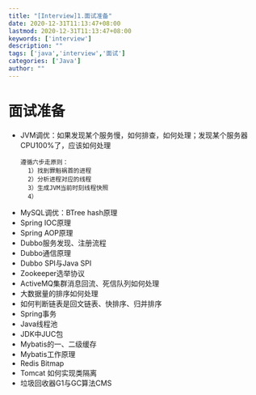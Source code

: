 ```yaml
---
title: "[Interview]1.面试准备"
date: 2020-12-31T11:13:47+08:00
lastmod: 2020-12-31T11:13:47+08:00
keywords: ['interview']
description: ""
tags: ['java','interview','面试']
categories: ['Java']
author: ""
---
```

# 面试准备
+ JVM调优：如果发现某个服务慢，如何排查，如何处理；发现某个服务器CPU100%了，应该如何处理
  ```shell
  遵循六步走原则：
    1）找到罪魁祸首的进程
    2）分析进程对应的线程
    3）生成JVM当前时刻线程快照
    4）
  ```
+ MySQL调优：BTree hash原理
+ Spring IOC原理
+ Spring AOP原理
+ Dubbo服务发现、注册流程
+ Dubbo通信原理
+ Dubbo SPI与Java SPI
+ Zookeeper选举协议
+ ActiveMQ集群消息回流、死信队列如何处理
+ 大数据量的排序如何处理
+ 如何判断链表是回文链表、快排序、归并排序
+ Spring事务
+ Java线程池
+ JDK中JUC包
+ Mybatis的一、二级缓存
+ Mybatis工作原理
+ Redis Bitmap
+ Tomcat 如何实现类隔离
+ 垃圾回收器G1与GC算法CMS